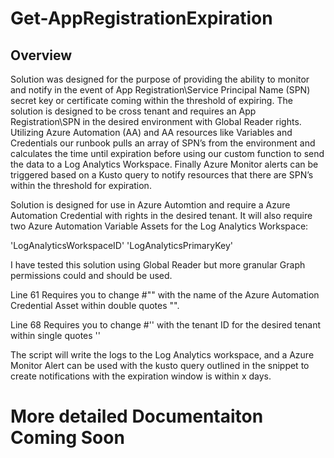 # Get-AppRegistrationExpiration

## Overview
Solution was designed for the purpose of providing the ability to monitor and notify in the event of App Registration\Service Principal Name (SPN) secret key or certificate coming within the threshold of expiring. The solution is designed to be cross tenant and requires an App Registration\SPN in the desired environment with Global Reader rights. Utilizing Azure Automation (AA) and AA resources like Variables and Credentials our runbook pulls an array of SPN’s from the environment and calculates the time until expiration before using our custom function to send the data to a Log Analytics Workspace. Finally Azure Monitor alerts can be triggered based on a Kusto query to notify resources that there are SPN’s within the threshold for expiration.




Solution is designed for use in Azure Automtion and require a Azure Automation Credential with rights in the desired tenant. It will also require two Azure Automation Variable Assets for the Log Analytics Workspace:

'LogAnalyticsWorkspaceID'
'LogAnalyticsPrimaryKey'

I have tested this solution using Global Reader but more granular Graph permissions could and should be used.

Line 61 Requires you to change #"<CredentialName>" with the name of the Azure Automation Credential Asset within double quotes "".
  
Line 68 Requires you to change #'<Tenant ID>' with the tenant ID for the desired tenant within single quotes ''
  
The script will write the logs to the Log Analytics workspace, and a Azure Monitor Alert can be used with the kusto query outlined in the snippet to create notifications with the expiration window is within x days.


# More detailed Documentaiton Coming Soon
